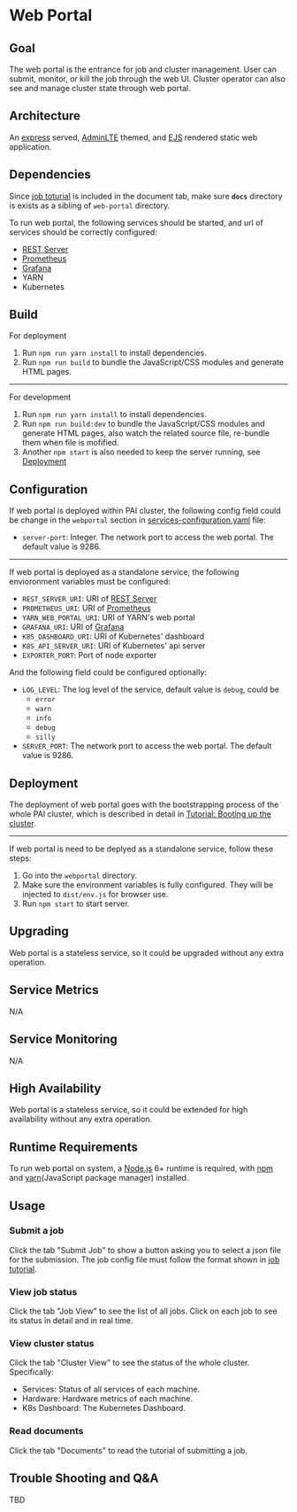 # Web Portal

## Goal

The web portal is the entrance for job and cluster management. User can submit, monitor, or kill the job through the web UI. Cluster operator can also see and manage cluster state through web portal.

## Architecture

An [express](https://expressjs.com/) served, [AdminLTE](https://adminlte.io/) themed, and [EJS](http://ejs.co/) rendered static web application.

## Dependencies

Since [job toturial](../job_tutorial.md) is included in the document tab, make sure **`docs`** directory is exists as a sibling of `web-portal` directory.

To run web portal, the following services should be started, and url of services should be correctly configured:

* [REST Server](../rest-server)
* [Prometheus](../prometheus)
* [Grafana](../grafana)
* YARN
* Kubernetes

## Build

For deployment

1. Run `npm run yarn install` to install dependencies.
2. Run `npm run build` to bundle the JavaScript/CSS modules and generate HTML pages.

---

For development

1. Run `npm run yarn install` to install dependencies.
2. Run `npm run build:dev` to bundle the JavaScript/CSS modules and generate HTML pages,
   also watch the related source file, re-bundle them when file is mofified.
3. Another `npm start` is also needed to keep the server running, see [Deployment](#deployment)

## Configuration

If web portal is deployed within PAI cluster, the following config field could be change in the `webportal` section in [services-configuration.yaml](../../examples/cluster-configuration/services-configuration.yaml) file:

* `server-port`: Integer. The network port to access the web portal. The default value is 9286.

---

If web portal is deployed as a standalone service, the following envioronment variables must be configured:

* `REST_SERVER_URI`: URI of [REST Server](../rest-server)
* `PROMETHEUS_URI`: URI of [Prometheus](../prometheus)
* `YARN_WEB_PORTAL_URI`: URI of YARN's web portal
* `GRAFANA_URI`: URI of [Grafana](../grafana)
* `K8S_DASHBOARD_URI`: URI of Kubernetes' dashboard
* `K8S_API_SERVER_URI`: URI of Kubernetes' api server
* `EXPORTER_PORT`: Port of node exporter

And the following field could be configured optionally:

* `LOG_LEVEL`: The log level of the service, default value is `debug`, could be
    * `error`
    * `warn`
    * `info`
    * `debug`
    * `silly`
* `SERVER_PORT`: The network port to access the web portal. The default value is 9286.

## Deployment

The deployment of web portal goes with the bootstrapping process of the whole PAI cluster, which is described in detail in [Tutorial: Booting up the cluster](https://github.com/Microsoft/pai/blob/master/pai-management/doc/cluster-bootup.md).

---

If web portal is need to be deplyed as a standalone service, follow these steps:

1. Go into the `webportal` directory.
2. Make sure the environment variables is fully configured.
   They will be injected to `dist/env.js` for browser use.
3. Run `npm start` to start server.

## Upgrading

Web portal is a stateless service, so it could be upgraded without any extra operation.

## Service Metrics

N/A

## Service Monitoring

N/A

## High Availability

Web portal is a stateless service, so it could be extended for high availability without any extra operation.

## Runtime Requirements

To run web portal on system, a [Node.js](https://nodejs.org/) 6+ runtime is required, with [npm](https://www.npmjs.com/) and [yarn](https://yarnpkg.com/)(JavaScript package manager) installed.

## Usage

### Submit a job

Click the tab "Submit Job" to show a button asking you to select a json file for the submission. The job config file must follow the format shown in [job tutorial](../job_tutorial.md).

### View job status

Click the tab "Job View" to see the list of all jobs. Click on each job to see its status in detail and in real time.

### View cluster status

Click the tab "Cluster View" to see the status of the whole cluster. Specifically:

* Services: Status of all services of each machine.
* Hardware: Hardware metrics of each machine.
* K8s Dashboard: The Kubernetes Dashboard.

### Read documents

Click the tab "Documents" to read the tutorial of submitting a job.

## Trouble Shooting and Q&A

TBD
